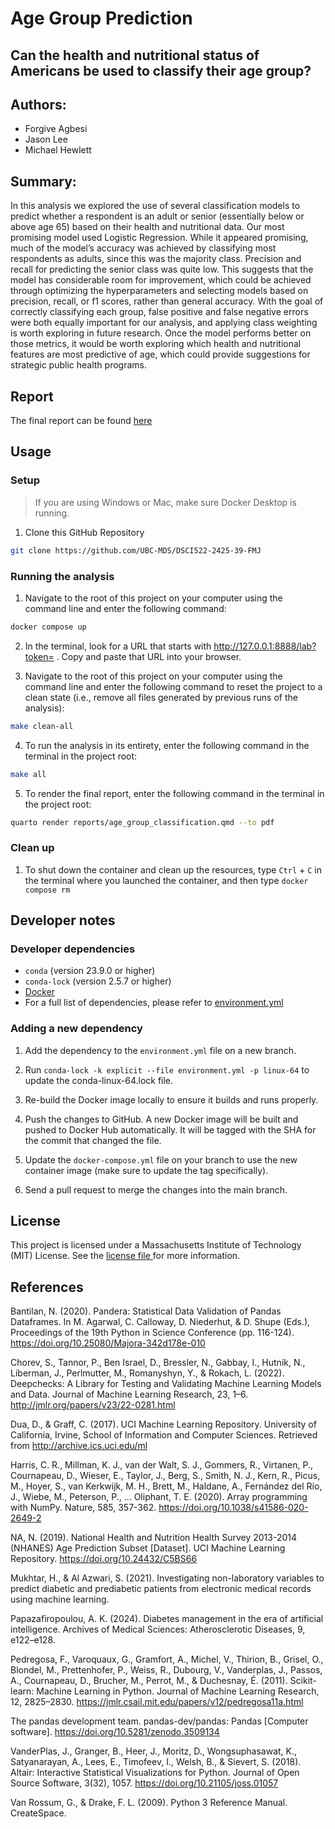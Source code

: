 # Age Group Prediction 
## Can the health and nutritional status of Americans be used to classify their age group?

## Authors:
- Forgive Agbesi
- Jason Lee
- Michael Hewlett

## Summary:
In this analysis we explored the use of several classification models to predict whether a respondent is an adult or senior (essentially below or above age 65) based on their health and nutritional data. Our most promising model used Logistic Regression. While it appeared promising, much of the model’s accuracy was achieved by classifying most respondents as adults, since this was the majority class. Precision and recall for predicting the senior class was quite low. This suggests that the model has considerable room for improvement, which could be achieved through optimizing the hyperparameters and selecting models based on precision, recall, or f1 scores, rather than general accuracy. With the goal of correctly classifying each group, false positive and false negative errors were both equally important for our analysis, and applying class weighting is worth exploring in future research. Once the model performs better on those metrics, it would be worth exploring which health and nutritional features are most predictive of age, which could provide suggestions for strategic public health programs.

## Report
The final report can be found [here](https://ubc-mds.github.io/DSCI522-2425-39-FMJ/reports/age_group_classification.html)

## Usage

### Setup

>If you are using Windows or Mac, make sure Docker Desktop is running.

1. Clone this GitHub Repository

```bash
git clone https://github.com/UBC-MDS/DSCI522-2425-39-FMJ
```

### Running the analysis

1. Navigate to the root of this project on your computer using the command line and enter the following command:

```bash
docker compose up
```

2. In the terminal, look for a URL that starts with http://127.0.0.1:8888/lab?token= . Copy and paste that URL into your browser.

3. Navigate to the root of this project on your computer using the command line and enter the following command to reset the project to a clean state (i.e., remove all files generated by previous runs of the analysis):

```bash
make clean-all
```

4. To run the analysis in its entirety, enter the following command in the terminal in the project root:
   
```bash
make all
```

5. To render the final report, enter the following command in the terminal in the project root:

```bash
quarto render reports/age_group_classification.qmd --to pdf
```

### Clean up

1. To shut down the container and clean up the resources, type `Ctrl` + `C` in the terminal where you launched the container, and then type `docker compose rm`

## Developer notes

### Developer dependencies
- `conda` (version 23.9.0 or higher)
- `conda-lock` (version 2.5.7 or higher)
- [Docker](https://www.docker.com)
- For a full list of dependencies, please refer to [environment.yml](https://github.com/UBC-MDS/DSCI522-2425-39-FMJ/blob/main/environments/environment.yml)

### Adding a new dependency
1. Add the dependency to the `environment.yml` file on a new branch.

2. Run `conda-lock -k explicit --file environment.yml -p linux-64` to update the conda-linux-64.lock file.

3. Re-build the Docker image locally to ensure it builds and runs properly.

4. Push the changes to GitHub. A new Docker image will be built and pushed to Docker Hub automatically. It will be tagged with the SHA for the commit that changed the file.

5. Update the `docker-compose.yml` file on your branch to use the new container image (make sure to update the tag specifically).

6. Send a pull request to merge the changes into the main branch.

## License
This project is licensed under a  Massachusetts Institute of Technology (MIT) License. See the [license file ](https://docs.github.com/en/repositories/managing-your-repositorys-settings-and-features/customizing-your-repository/licensing-a-repository)for more information.

## References
Bantilan, N. (2020). Pandera: Statistical Data Validation of Pandas Dataframes. In M. Agarwal, C. Calloway, D. Niederhut, & D. Shupe (Eds.), Proceedings of the 19th Python in Science Conference (pp. 116-124). https://doi.org/10.25080/Majora-342d178e-010

Chorev, S., Tannor, P., Ben Israel, D., Bressler, N., Gabbay, I., Hutnik, N., Liberman, J., Perlmutter, M., Romanyshyn, Y., & Rokach, L. (2022). Deepchecks: A Library for Testing and Validating Machine Learning Models and Data. Journal of Machine Learning Research, 23, 1–6. http://jmlr.org/papers/v23/22-0281.html

Dua, D., & Graff, C. (2017). UCI Machine Learning Repository. University of California, Irvine, School of Information and Computer Sciences. Retrieved from http://archive.ics.uci.edu/ml

Harris, C. R., Millman, K. J., van der Walt, S. J., Gommers, R., Virtanen, P., Cournapeau, D., Wieser, E., Taylor, J., Berg, S., Smith, N. J., Kern, R., Picus, M., Hoyer, S., van Kerkwijk, M. H., Brett, M., Haldane, A., Fernández del Río, J., Wiebe, M., Peterson, P., ... Oliphant, T. E. (2020). Array programming with NumPy. Nature, 585, 357-362. https://doi.org/10.1038/s41586-020-2649-2

NA, N. (2019). National Health and Nutrition Health Survey 2013-2014 (NHANES) Age Prediction Subset [Dataset]. UCI Machine Learning Repository. https://doi.org/10.24432/C5BS66

Mukhtar, H., & Al Azwari, S. (2021). Investigating non-laboratory variables to predict diabetic and prediabetic patients from electronic medical records using machine learning.

Papazafiropoulou, A. K. (2024). Diabetes management in the era of artificial intelligence. Archives of Medical Sciences: Atherosclerotic Diseases, 9, e122–e128.

Pedregosa, F., Varoquaux, G., Gramfort, A., Michel, V., Thirion, B., Grisel, O., Blondel, M., Prettenhofer, P., Weiss, R., Dubourg, V., Vanderplas, J., Passos, A., Cournapeau, D., Brucher, M., Perrot, M., & Duchesnay, É. (2011). Scikit-learn: Machine Learning in Python. Journal of Machine Learning Research, 12, 2825–2830. https://jmlr.csail.mit.edu/papers/v12/pedregosa11a.html

The pandas development team. pandas-dev/pandas: Pandas [Computer software]. https://doi.org/10.5281/zenodo.3509134

VanderPlas, J., Granger, B., Heer, J., Moritz, D., Wongsuphasawat, K., Satyanarayan, A., Lees, E., Timofeev, I., Welsh, B., & Sievert, S. (2018). Altair: Interactive Statistical Visualizations for Python. Journal of Open Source Software, 3(32), 1057. https://doi.org/10.21105/joss.01057

Van Rossum, G., & Drake, F. L. (2009). Python 3 Reference Manual. CreateSpace.
